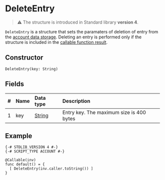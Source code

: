 # DeleteEntry

> :warning: The structure is introduced in Standard library **version 4**.

`DeleteEntry` is a structure that sets the paramaters of deletion of entry from the [account data storage](/en/blockchain/account/account-data-storage). Deleting an entry is performed only if the structure is included in the [callable function result](/en/ride/functions/callable-function#invocation-result-2).

## Constructor

`DeleteEntry(key: String)`

## Fields

|   #   | Name | Data type | Description |
| :--- | :--- | :--- | :--- |
| 1 | key | [String](/en/ride/data-types/string) | Entry key. The maximum size is 400 bytes |

## Example

```ride
{-# STDLIB_VERSION 4 #-}
{-# SCRIPT_TYPE ACCOUNT #-}
    
@Callable(inv)
func default() = {
  [ DeleteEntry(inv.caller.toString()) ]
}
```
